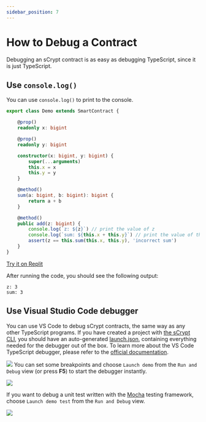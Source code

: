 ```yaml
---
sidebar_position: 7
---
```


# How to Debug a Contract

Debugging an sCrypt contract is as easy as debugging TypeScript, since it is just TypeScript.


## Use `console.log()`

You can use `console.log()` to print to the console.


```ts
export class Demo extends SmartContract {

    @prop()
    readonly x: bigint

    @prop()
    readonly y: bigint

    constructor(x: bigint, y: bigint) {
        super(...arguments)
        this.x = x
        this.y = y
    }

    @method()
    sum(a: bigint, b: bigint): bigint {
        return a + b
    }

    @method()
    public add(z: bigint) {
        console.log(`z: ${z}`) // print the value of z
        console.log(`sum: ${this.x + this.y}`) // print the value of this.x + this.y
        assert(z == this.sum(this.x, this.y), 'incorrect sum')
    }
}
```
[Try it on Replit](https://replit.com/@msinkec/scryptTS-console-logging)

After running the code, you should see the following output:

```
z: 3
sum: 3
```


## Use Visual Studio Code debugger

You can use VS Code to debug sCrypt contracts, the same way as any other TypeScript programs. If you have created a project with [the sCrypt CLI](installation.md), you should have an auto-generated [launch.json](https://github.com/sCrypt-Inc/boilerplate/blob/master/.vscode/launch.json), containing everything needed for the debugger out of the box. To learn more about the VS Code TypeScript debugger, please refer to the [official documentation](https://code.visualstudio.com/docs/TypeScript/TypeScript-debugging).

![](../static/img/debug.jpg)
You can set some breakpoints and choose `Launch demo` from the `Run and Debug` view (or press **F5**) to start the debugger instantly.


![](../static/img/debugging1.gif)

If you want to debug a unit test written with the [Mocha](https://mochajs.org) testing framework, choose `Launch demo test` from the `Run and Debug` view.


![](../static/img/debugging2.gif)